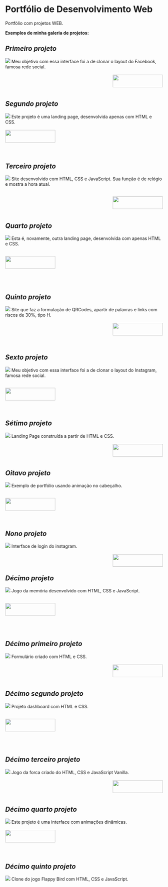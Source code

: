 # Portfólio de Desenvolvimento Web
Portfólio com projetos WEB. 

<b> Exemplos de minha galeria de projetos: </b>
<br>

## _Primeiro projeto_
<img src="https://github.com/MariaE-duarda/Imagens/blob/main/foto3.png?raw=true">
Meu objetivo com essa interface foi a de clonar o layout do Facebook, famosa rede social. 
</br>
</br>
<a href = "https://page-facebook-clone.netlify.app/"><img  align="right" height="40" width="160" src="https://img.shields.io/badge/-Visualizar-1B2430?style=square&logo=html5&logoColor=blue&link=https://page-facebook-clone.netlify.app" target="_blank"></a>

</br>
</br>
</br>

## _Segundo projeto_
<img src="https://github.com/MariaE-duarda/Imagens/blob/main/foto2.png?raw=true">
Este projeto é uma landing page, desenvolvida apenas com HTML e CSS.
</br>
</br>
<a href = "https://site-landing-page.netlify.app/"><img  height="40" width="160" src="https://img.shields.io/badge/-Visualizar-1B2430?style=square&logo=html5&logoColor=purple&link=https://page-facebook-clone.netlify.app" target="_blank"></a>

</br>
</br>
</br>

## _Terceiro projeto_
<img src="https://github.com/MariaE-duarda/Imagens/blob/main/foto1.png?raw=true">
Site desenvolvido com HTML, CSS e JavaScript. Sua função é de relógio e mostra a hora atual.

</br>
</br>

<a href = "https://cronometro-javascript.netlify.app/"><img align="right" height="40" width="160" src="https://img.shields.io/badge/-Visualizar-1B2430?style=square&logo=html5&logoColor=green&link=https://page-facebook-clone.netlify.app" target="_blank"></a>
</br>
</br>
</br>

##  _Quarto projeto_
<img src="https://github.com/MariaE-duarda/Imagens/blob/main/foto4.png?raw=true">
Esta é, novamente, outra landing page, desenvolvida com apenas HTML e CSS. 

</br>
</br>

<a href = "https://screen-login-purple.netlify.app/"><img  height="40" width="160" src="https://img.shields.io/badge/-Visualizar-1B2430?style=square&logo=html5&logoColor=cyan&link=https://page-facebook-clone.netlify.app" target="_blank"></a>

</br>
</br>

## _Quinto projeto_
<img src="https://github.com/MariaE-duarda/Imagens/blob/main/foto5.png?raw=true">
Site que faz a formulação de QRCodes, apartir de palavras e links com riscos de 30%, tipo H.

</br>
</br>
<a href = "https://qrcode-page.netlify.app/"><img align="right" height="40" width="160" src="https://img.shields.io/badge/-Visualizar-1B2430?style=square&logo=html5&logoColor=blue&link=https://page-facebook-clone.netlify.app" target="_blank"></a>

</br>
</br>
</br>
</br>


## _Sexto projeto_
<img src="https://github.com/MariaE-duarda/Imagens/blob/main/tela%20instagram.png?raw=true">
Meu objetivo com essa interface foi a de clonar o layout do Instagram, famosa rede social. 

</br>
</br>

<a href = "https://qrcode-page.netlify.app/"><img height="40" width="160" src="https://img.shields.io/badge/-Visualizar-1B2430?style=square&logo=html5&logoColor=pink&link=https://page-facebook-clone.netlify.app" target="_blank"></a>

</br>


## _Sétimo projeto_
<img src="https://github.com/MariaE-duarda/Imagens/blob/main/image%20game.png?raw=true">
Landing Page construída a partir de HTML e CSS. 

</br>
</br>
<a href = "https://landing-page-game.netlify.app/"><img align="right" height="40" width="160" src="https://img.shields.io/badge/-Visualizar-1B2430?style=square&logo=html5&logoColor=red&link=https://page-facebook-clone.netlify.app" target="_blank"></a>

</br>
</br>
</br>

## _Oitavo projeto_
<img src="https://github.com/MariaE-duarda/Imagens/blob/main/screenPortf%C3%B3lio.png?raw=true">
Exemplo de portfólio usando animação no cabeçalho.

</br>
</br>

<a href = "https://eduarda-araujo.netlify.app/"><img height="40" width="160" src="https://img.shields.io/badge/-Visualizar-1B2430?style=square&logo=html5&logoColor=pink&link=https://page-facebook-clone.netlify.app" target="_blank"></a>

</br>

## _Nono projeto_
<img src="https://github.com/MariaE-duarda/Imagens/blob/main/instagram.png?raw=true">
Interface de login do instagram.

</br>
</br>
<a href = "https://login-with-instagram.netlify.app/"><img align="right" height="40" width="160" src="https://img.shields.io/badge/-Visualizar-1B2430?style=square&logo=html5&logoColor=whiten&link=https://page-facebook-clone.netlify.app" target="_blank"></a>

</br>
</br>

## _Décimo projeto_
<img src="https://github.com/MariaE-duarda/Imagens/blob/main/memoria.png?raw=true">
Jogo da memória desenvolvido com HTML, CSS e JavaScript.

</br>
</br>

<a href = "https://memoria-jogo.netlify.app/"><img height="40" width="160" src="https://img.shields.io/badge/-Visualizar-1B2430?style=square&logo=html5&logoColor=green&link=https://page-facebook-clone.netlify.app" target="_blank"></a>

</br>
</br>

## _Décimo primeiro projeto_
<img src="https://github.com/MariaE-duarda/Imagens/blob/main/Formul%C3%A1rio.png?raw=true">
Formulário criado com HTML e CSS.

</br>
</br>
<a href = "https://form-complet.netlify.app/"><img align="right" height="40" width="160" src="https://img.shields.io/badge/-Visualizar-1B2430?style=square&logo=html5&logoColor=blue&link=https://page-facebook-clone.netlify.app" target="_blank"></a>

</br>
</br>
</br>

## _Décimo segundo projeto_
<img src="https://github.com/MariaE-duarda/Imagens/blob/main/dashboard.png?raw=true">
Projeto dashboard com HTML e CSS.

</br>
</br>

<a href = "https://dashboard-create.netlify.app/"><img height="40" width="160" src="https://img.shields.io/badge/-Visualizar-1B2430?style=square&logo=html5&logoColor=red&link=https://page-facebook-clone.netlify.app" target="_blank"></a>

</br>
</br>

## _Décimo terceiro projeto_
<img src="https://github.com/MariaE-duarda/Imagens/blob/main/jogo%20da%20for%C3%A7a.png?raw=true">
Jogo da forca criado do HTML, CSS e JavaScript Vanilla.

</br>
</br>
<a href = "https://jogo-da-forca-vanila.netlify.app/"><img align="right" height="40" width="160" src="https://img.shields.io/badge/-Visualizar-1B2430?style=square&logo=html5&logoColor=grey&link=https://miranha-style.netlify.app/" target="_blank"></a>

</br>
</br>
</br>

## _Décimo quarto projeto_
<img src="https://github.com/MariaE-duarda/Imagens/blob/main/spider-man.png?raw=true">
Este projeto é uma interface com animações dinâmicas.
</br>
</br>
<a href = "https://miranha-style.netlify.app/"><img  height="40" width="160" src="https://img.shields.io/badge/-Visualizar-1B2430?style=square&logo=html5&logoColor=red&link=https://miranha-style.netlify.app/" target="_blank"></a>

</br>
</br>
</br>

## _Décimo quinto projeto_
<img src="https://github.com/MariaE-duarda/Imagens/raw/main/Flappy%20Bird.jpg?raw=true">
Clone do jogo Flappy Bird com HTML, CSS e JavaScript.

</br>
</br>


